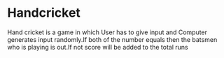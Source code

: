 # Handcricket
Hand cricket is a game in which  User has to give input and Computer generates input randomly.If both of the number equals then the batsmen who is playing is out.If not score will be added to the  total runs 
